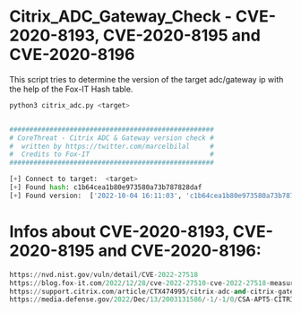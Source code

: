# Citrix_ADC_Gateway_Check - CVE-2020-8193, CVE-2020-8195 and CVE-2020-8196

This script tries to determine the version of the target adc/gateway ip with the help of the Fox-IT Hash table.


```python
python3 citrix_adc.py <target>


###################################################
# CoreThreat - Citrix ADC & Gateway version check #
#  written by https://twitter.com/marcelbilal     #
#  Credits to Fox-IT                              #
###################################################

[+] Connect to target:  <target>
[+] Found hash: c1b64cea1b80e973580a73b787828daf
[+] Found version:  ['2022-10-04 16:11:03', 'c1b64cea1b80e973580a73b787828daf', '12.1-65.21']
```
  
 
  
 # Infos about CVE-2020-8193, CVE-2020-8195 and CVE-2020-8196:
 ```python
 https://nvd.nist.gov/vuln/detail/CVE-2022-27518
 https://blog.fox-it.com/2022/12/28/cve-2022-27510-cve-2022-27518-measuring-citrix-adc-gateway-version-adoption-on-the-internet/
 https://support.citrix.com/article/CTX474995/citrix-adc-and-citrix-gateway-security-bulletin-for-cve202227518
 https://media.defense.gov/2022/Dec/13/2003131586/-1/-1/0/CSA-APT5-CITRIXADC-V1.PDF
 ``` 
 
  
